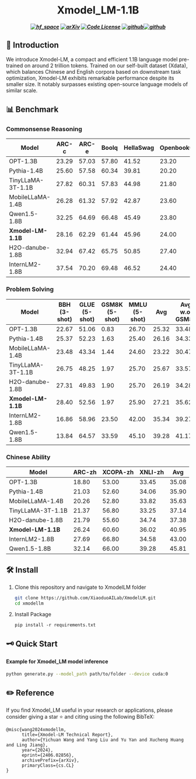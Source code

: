 <h1 align="center">
Xmodel_LM-1.1B
</h1>

<h5 align="center">

[![hf_space](https://img.shields.io/badge/🤗-Xiaoduo%20HuggingFace-blue.svg)](https://huggingface.co/XiaoduoAILab/Xmodel_LM)
[![arXiv](https://img.shields.io/badge/Arxiv-2406.02856-b31b1b.svg?logo=arXiv)](https://arxiv.org/abs/2406.02856) 
[![Code License](https://img.shields.io/badge/Code%20License-Apache_2.0-green.svg)](https://github.com/tatsu-lab/stanford_alpaca/blob/main/LICENSE)
[![github](https://img.shields.io/badge/-Github-black?logo=github)](https://github.com/XiaoduoAILab/XmodelLM.git)[![github](https://img.shields.io/github/stars/XiaoduoAILab/XmodelLM.svg?style=social)](https://github.com/XiaoduoAILab/XmodelLM.git)  


</h5>

## 🌟 Introduction

We introduce Xmodel-LM, a compact and efficient 1.1B language model pre-trained on around 2 trillion tokens. Trained on our self-built dataset (Xdata), which balances Chinese and English corpora based on downstream task optimization, Xmodel-LM exhibits remarkable performance despite its smaller size. It notably surpasses existing open-source language models of similar scale.

## 📊 Benchmark

### Commonsense Reasoning

| Model | ARC-c | ARC-e | Boolq | HellaSwag | OpenbookQA | PiQA | SciQ | TriviaQA | Winogrande | Avg |
|-------|-------|-------|-------|-----|-----|------|------|-----|-------|-----|
| OPT-1.3B | 23.29 | 57.03 | 57.80 | 41.52 | 23.20 | 71.71 | 84.30 | 7.48 | 59.59 | 47.32 |
| Pythia-1.4B | 25.60 | 57.58 | 60.34 | 39.81 | 20.20 | 71.06 | 85.20 | 5.01 | 56.20 | 47.00 |
| TinyLLaMA-3T-1.1B | 27.82 | 60.31 | 57.83 | 44.98 | 21.80 | 73.34 | 88.90 | 11.30 | 59.12 | 48.59 |
| MobileLLaMA-1.4B | 26.28 | 61.32 | 57.92 | 42.87 | 23.60 | 71.33 | 87.40 | 12.02 | 58.25 | 49.00 |
| Qwen1.5-1.8B | 32.25 | 64.69 | 66.48 | 45.49 | 23.80 | 73.45 | 92.90 | 1.01 | 61.17 | 51.25 |
| **Xmodel-LM-1.1B** | 28.16 | 62.29 | 61.44 | 45.96 | 24.00 | 72.03 | 89.70 | 18.46 | 60.62 | 51.41 |
| H2O-danube-1.8B | 32.94 | 67.42 | 65.75 | 50.85 | 27.40 | 75.73 | 91.50 | 25.05 | 62.35 | 55.44 |
| InternLM2-1.8B | 37.54 | 70.20 | 69.48 | 46.52 | 24.40 | 75.57 | 93.90 | 36.67 | 65.67 | 57.77 |


### Problem Solving

| Model | BBH (3-shot) | GLUE (5-shot) | GSM8K (5-shot) | MMLU (5-shot) | Avg | Avg w.o. GSM8k |
|-------|-----|------|-------|------|-----|----------------|
| OPT-1.3B | 22.67 | 51.06 | 0.83  | 26.70 | 25.32 | 33.48         |
| Pythia-1.4B | 25.37 | 52.23 | 1.63  | 25.40 | 26.16 | 34.33         |
| MobileLLaMA-1.4B | 23.48 | 43.34 | 1.44  | 24.60 | 23.22 | 30.47         |
| TinyLLaMA-3T-1.1B | 26.75 | 48.25 | 1.97  | 25.70 | 25.67 | 33.57         |
| H2O-danube-1.8B | 27.31 | 49.83 | 1.90  | 25.70 | 26.19 | 34.28         |
|  **Xmodel-LM-1.1B** | 28.40 | 52.56 | 1.97  | 25.90 | 27.21 | 35.62         |
| InternLM2-1.8B | 16.86 | 58.96 | 23.50 | 42.00 | 35.34 | 39.27         |
| Qwen1.5-1.8B | 13.84 | 64.57 | 33.59 | 45.10 | 39.28 | 41.17         |


### Chinese Ability

| Model | ARC-zh | XCOPA-zh | XNLI-zh | Avg |
|-------|--------|-----------|----------|-----|
| OPT-1.3B | 18.80  | 53.00     | 33.45    | 35.08|
| Pythia-1.4B | 21.03  | 52.60     | 34.06    | 35.90|
| MobileLLaMA-1.4B | 20.26  | 52.80     | 33.82    | 35.63|
| TinyLLaMA-3T-1.1B | 21.37  | 56.80     | 33.25    | 37.14|
| H2O-danube-1.8B | 21.79  | 55.60     | 34.74    | 37.38|
| **Xmodel-LM-1.1B** | 26.24  | 60.60     | 36.02    | 40.95|
| InternLM2-1.8B | 27.69  | 66.80     | 34.58    | 43.00|
| Qwen1.5-1.8B | 32.14  | 66.00     | 39.28    | 45.81|


## 🛠️ Install

1. Clone this repository and navigate to XmodelLM folder
   ```bash
   git clone https://github.com/XiaoduoAILab/XmodelLM.git
   cd xmodellm
   ```

2. Install Package
    ```Shell
    pip install -r requirements.txt
    ```

## 🗝️ Quick Start

#### Example for Xmodel_LM model inference
```bash
python generate.py --model_path path/to/folder --device cuda:0
```

## ✏️ Reference

If you find Xmodel_LM useful in your research or applications, please consider giving a star ⭐ and citing using the following BibTeX:

```
@misc{wang2024xmodellm,
      title={Xmodel-LM Technical Report}, 
      author={Yichuan Wang and Yang Liu and Yu Yan and Xucheng Huang and Ling Jiang},
      year={2024},
      eprint={2406.02856},
      archivePrefix={arXiv},
      primaryClass={cs.CL}
}
```

